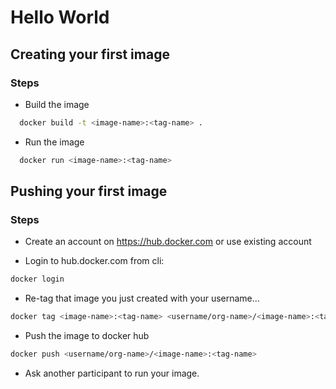 # Hello World

## Creating your first image

### Steps

* Build the image

```bash
  docker build -t <image-name>:<tag-name> .
```

* Run the image

```bash
  docker run <image-name>:<tag-name>
```

## Pushing your first image

### Steps

* Create an account on https://hub.docker.com or use existing account

* Login to hub.docker.com from cli:

```bash
docker login
```

* Re-tag that image you just created with your username...

```bash
docker tag <image-name>:<tag-name> <username/org-name>/<image-name>:<tag-name>
```

* Push the image to docker hub

```bash
docker push <username/org-name>/<image-name>:<tag-name>
```

* Ask another participant to run your image.
